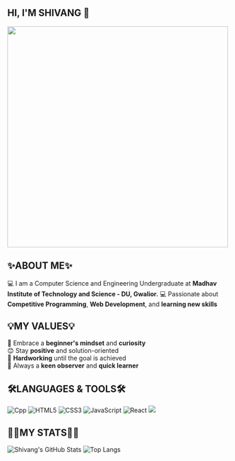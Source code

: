 ## HI, I'M SHIVANG 🙋
<img src="https://camo.githubusercontent.com/b152eed5b97039e1d10347fb831a961e7851899f212771d751c6fba304f7368c/68747470733a2f2f6d656469612e67697068792e636f6d2f6d656469612f6e6272347a56623372514b734952336f35642f67697068792e676966" width="500" />

## ✨ABOUT ME✨
💻 I am a Computer Science and Engineering Undergraduate at **Madhav Institute of Technology and Science - DU, Gwalior.**
💻 Passionate about **Competitive Programming**, **Web Development**, and **learning new skills**

## 💡MY VALUES💡
🧠 Embrace a **beginner's mindset** and **curiosity**  
😊 Stay **positive** and solution-oriented  
🎯 **Hardworking** until the goal is achieved  
🌱 Always a **keen observer** and **quick learner**

## 🛠️LANGUAGES & TOOLS🛠️
<p>
  <img src="https://img.shields.io/badge/C++-00599C?style=for-the-badge&logo=cplusplus&logoColor=white" alt="Cpp"/>
  <img src="https://img.shields.io/badge/HTML5-E34F26?style=for-the-badge&logo=html5&logoColor=white" alt="HTML5"/>
  <img src="https://img.shields.io/badge/CSS3-1572B6?style=for-the-badge&logo=css3&logoColor=white" alt="CSS3"/>
  <img src="https://img.shields.io/badge/JavaScript-F7DF1E?style=for-the-badge&logo=javascript&logoColor=black" alt="JavaScript"/>
  <img src="https://img.shields.io/badge/React-20232A?style=for-the-badge&logo=react&logoColor=61DAFB" alt="React"/>
  <img src="https://img.shields.io/badge/Git-F05032?style=for-the-badge&logo=git&logoColor=white"/>
</p>

## 🧑‍💻MY STATS🧑‍💻
![Shivang's GitHub Stats](https://github-readme-stats.vercel.app/api?username=shivangyadav&show_icons=true&theme=radical)
![Top Langs](https://github-readme-stats.vercel.app/api/top-langs/?username=shivangyadav&layout=compact&theme=radical)

<!--
**Shivang-7/Shivang-7** is a ✨ _special_ ✨ repository because its `README.md` (this file) appears on your GitHub profile.

Here are some ideas to get you started:

- 🔭 I’m currently working on ...
- 🌱 I’m currently learning ...
- 👯 I’m looking to collaborate on ...
- 🤔 I’m looking for help with ...
- 💬 Ask me about ...
- 📫 How to reach me: ...
- 😄 Pronouns: ...
- ⚡ Fun fact: ...
-->
